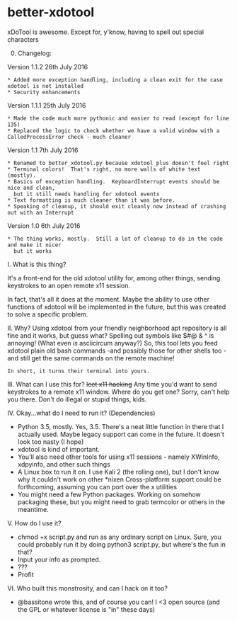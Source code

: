 # better-xdotool
xDoTool is awesome.  Except for, y'know, having to spell out special characters

0.  Changelog:
  
  Version 1.1.2 26th July 2016

    * Added more exception handling, including a clean exit for the case xdotool is not installed
    * Security enhancements

  Version 1.1.1 25th July 2016

    * Made the code much more pythonic and easier to read (except for line 135)
    * Replaced the logic to check whether we have a valid window with a CalledProcessError check - much cleaner
    
  Version 1.1 7th July 2016

    * Renamed to better_xdotool.py because xdotool_plus doesn't feel right
    * Terminal colors!  That's right, no more walls of white text (mostly).
    * Basics of exception handling.  KeyboardInterrupt events should be nice and clean,
      but it still needs handling for xdotool events
    * Text formatting is much cleaner than it was before.
    * Speaking of cleanup, it should exit cleanly now instead of crashing out with an Interrupt
  
  Version 1.0 6th July 2016

    * The thing works, mostly.  Still a lot of cleanup to do in the code and make it nicer
      but it works

I.  What is this thing?
  
  It's a front-end for the old xdotool utility for,
  among other things, sending keystrokes to an open remote x11 session.
  
  In fact, that's all it does at the moment.  Maybe the ability to use other functions of
  xdotool will be implemented in the future, but this was created to solve a specific problem.

II. Why?
  Using xdotool from your friendly neighborhood apt repository is all fine and it works,
  but guess what?  Spelling out symbols like $#@ & ^ is annoying!
  (What even *is* asciicircum anyway?)
  So, this tool lets you feed xdotool plain old bash commands
  -and possibly those for other shells too -
  and still get the same commands on the remote machine!

    In short, it turns their terminal into yours.

III. What can I use this for?
  ~~leet x11 hacking~~  Any time you'd want to send keystrokes to a remote x11 window.
  Where do you get one?  Sorry, can't help you there.  Don't do illegal or stupid things, kids.

IV.  Okay...what do I need to run it?  (Dependencies)
  * Python 3.5, mostly.  Yes, 3.5.  There's a neat little function in there that I actually used.
      Maybe legacy support can come in the future.  It doesn't look too nasty (I hope)
  * xdotool is kind of important.
  * You'll also need other tools for using x11 sessions - namely XWinInfo, xdpyinfo, and other such things
  * A Linux box to run it on.  I use Kali 2 (the rolling one), but I don't know why it couldn't work on other *nixen
    Cross-platform support could be forthcoming, assuming you can port over the x utilities
  * You might need a few Python packages.  Working on somehow packaging these,
    but you might need to grab termcolor or others in the meantime.

V.  How do I use it?
  * chmod +x script.py and run as any ordinary script on Linux.
    Sure, you could probably run it by doing python3 script.py, but where's the fun in that?
  * Input your info as prompted.
  * ???
  * Profit

VI. Who built this monstrosity, and can I hack on it too?
  * @bassitone wrote this, and of course you can!  I <3 open source (and the GPL or whatever license is "in" these days)

